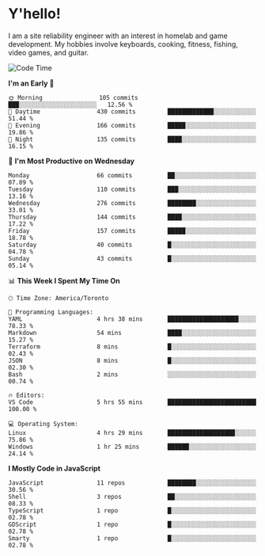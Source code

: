 # Y'hello!
I am a site reliability engineer with an interest in homelab and game development.
My hobbies involve keyboards, cooking, fitness, fishing, video games, and guitar.

<!--START_SECTION:waka-->
![Code Time](http://img.shields.io/badge/Code%20Time-41%20hrs%2015%20mins-blue)

**I'm an Early 🐤** 

```text
🌞 Morning                105 commits         ███░░░░░░░░░░░░░░░░░░░░░░   12.56 % 
🌆 Daytime                430 commits         █████████████░░░░░░░░░░░░   51.44 % 
🌃 Evening                166 commits         █████░░░░░░░░░░░░░░░░░░░░   19.86 % 
🌙 Night                  135 commits         ████░░░░░░░░░░░░░░░░░░░░░   16.15 % 
```
📅 **I'm Most Productive on Wednesday** 

```text
Monday                   66 commits          ██░░░░░░░░░░░░░░░░░░░░░░░   07.89 % 
Tuesday                  110 commits         ███░░░░░░░░░░░░░░░░░░░░░░   13.16 % 
Wednesday                276 commits         ████████░░░░░░░░░░░░░░░░░   33.01 % 
Thursday                 144 commits         ████░░░░░░░░░░░░░░░░░░░░░   17.22 % 
Friday                   157 commits         █████░░░░░░░░░░░░░░░░░░░░   18.78 % 
Saturday                 40 commits          █░░░░░░░░░░░░░░░░░░░░░░░░   04.78 % 
Sunday                   43 commits          █░░░░░░░░░░░░░░░░░░░░░░░░   05.14 % 
```


📊 **This Week I Spent My Time On** 

```text
🕑︎ Time Zone: America/Toronto

💬 Programming Languages: 
YAML                     4 hrs 38 mins       ████████████████████░░░░░   78.33 % 
Markdown                 54 mins             ████░░░░░░░░░░░░░░░░░░░░░   15.27 % 
Terraform                8 mins              █░░░░░░░░░░░░░░░░░░░░░░░░   02.43 % 
JSON                     8 mins              █░░░░░░░░░░░░░░░░░░░░░░░░   02.30 % 
Bash                     2 mins              ░░░░░░░░░░░░░░░░░░░░░░░░░   00.74 % 

🔥 Editors: 
VS Code                  5 hrs 55 mins       █████████████████████████   100.00 % 

💻 Operating System: 
Linux                    4 hrs 29 mins       ███████████████████░░░░░░   75.86 % 
Windows                  1 hr 25 mins        ██████░░░░░░░░░░░░░░░░░░░   24.14 % 
```

**I Mostly Code in JavaScript** 

```text
JavaScript               11 repos            ████████░░░░░░░░░░░░░░░░░   30.56 % 
Shell                    3 repos             ██░░░░░░░░░░░░░░░░░░░░░░░   08.33 % 
TypeScript               1 repo              █░░░░░░░░░░░░░░░░░░░░░░░░   02.78 % 
GDScript                 1 repo              █░░░░░░░░░░░░░░░░░░░░░░░░   02.78 % 
Smarty                   1 repo              █░░░░░░░░░░░░░░░░░░░░░░░░   02.78 % 
```




<!--END_SECTION:waka-->
